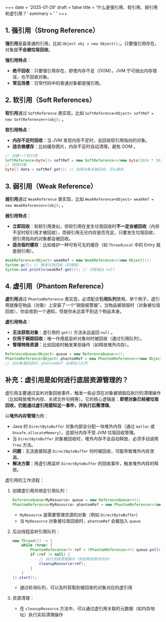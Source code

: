 +++
date = '2025-01-29'
draft = false
title = '什么是强引用、软引用、弱引用和虚引用？'
summary = ' '
+++

## 1. 强引用（Strong Reference）

**强引用**是最普通的引用，比如 `Object obj = new Object();`。只要强引用存在，对象就**不会被垃圾回收**。

**强引用特点**：

- **绝不回收**：只要强引用存在，即使内存不足（OOM），JVM 宁可抛出内存错误，也不回收对象。
- **常见场景**：日常代码中的普通对象都是强引用。



## 2. 软引用（Soft References）

**软引用**通过 `SoftReference` 类实现，比如 `SoftReference<Object> softRef = new SoftReference<>(obj);` 。

**软引用特点**：

- **内存不足时回收**：当 JVM 发现内存不足时，会回收软引用指向的对象。
- **适合做缓存**：比如缓存图片，内存不足时自动清理，避免 OOM 。

```java
// 创建一个软引用
SoftReference<byte[]> softRef = new SoftReference<>(new byte[1024 * 1024]);
// 使用对象
byte[] data = softRef.get(); // 如果对象未被回收，可以拿到
```



## 3. 弱引用（Weak Reference）

**弱引用**通过 `WeakReference` 类实现，比如 `WeakReference<Object> weakRef = new WeakReference<>(obj);` 。

**弱引用特点**：

- **立即回收**：和软引用类似，但软引用在发生垃圾回收时**不一定会被回收**（内存不足时软引用才被回收），而弱引用无论内存是否充足，只要发生垃圾回收，弱引用指向的对象都会被回收。
- **适合临时缓存**：比如维护一种可有可无的缓存（如 `ThreadLocal` 中的 Entry 就是弱引用）。

```java
WeakReference<Object> weakRef = new WeakReference<>(new Object());
System.gc(); // 触发垃圾回收（非强制）
System.out.println(weakRef.get()); // 可能输出 null
```



## 4. 虚引用（Phantom Reference）

**虚引用**通过 `PhantomReference` 类实现，必须配合**引用队列**使用。举个例子，虚引用就像在物品（对象）上安装了一个“销毁报警器”。当物品被销毁时（对象被垃圾回收），你会收到一个通知，但是你永远拿不到这个物品本身。

**虚引用特点**：

- **无法获取对象**：虚引用的 `get()` 方法永远返回 `null` 。
- **仅用于跟踪回收**：唯一作用是监听对象何时被回收（通过引用队列）。
- **管理特殊资源**：比如回收时触发某些操作（如释放堆外内存）。

```java
ReferenceQueue<Object> queue = new ReferenceQueue<>();
PhantomReference<Object> phantomRef = new PhantomReference<>(new Object(), queue);
// 当对象被回收时，phantomRef 会被加入队列
```



## 补充：虚引用是如何进行底层资源管理的？

虚引用主要通过监听对象回收事件，触发一些必须在对象被销毁后执行的清理操作（比如释放堆外内存、关闭文件句柄等）。它的核心逻辑是：**即使对象已经被垃圾回收，仍能通过虚引用感知这一事件，并执行后需清理**。

以**堆外内存管理**为例：

- Java 的 `DirectByteBuffer` 对象内部会分配一块堆外内存（通过 `malloc` 或 `Unsafe.allocateMemory`），这部分内存不受 JVM 垃圾回收管理。
- 当 `DirectByteBuffer` 对象被回收时，堆外内存不会自动释放，必须手动调用 `free` 方法。
- **问题**：无法直接知道 `DirectByteBuffer` 何时被回收，可能导致堆外内存泄漏。
- **解决方案**：用虚引用监听 `DirectByteBuffer` 的回收事件，触发堆外内存的释放。

虚引用的工作流程：

1. 创建虚引用并绑定引用队列：

   ```java
   ReferenceQueue<MyResource> queue = new ReferenceQueue<>();
   PhantomReference<MyResource> phantomRef = new PhantomReference<>(new MyResource(), queue);
   ```

   - `MyResource` 是需要管理资源的对象（例如 `DirectByteBuffer`）
   - 当 `MyResource` 对象被垃圾回收时，`phantomRef` 会被加入 `queue`

2. 后台线程监听引用队列：

   ```java
   new Thread(() -> {
       while (true) {
           PhantomReference<?> ref = (PhantomReference<?>) queue.poll();
           if (ref != null) {
               // 执行资源清理操作（例如释放堆外内存）
               cleanupResource(ref);
           }
       }
   }).start();
   ```

   - 通过轮询队列，可以及时获取到被回收的对象对应的虚引用

3. 资源清理：

   - 在 `cleanupResource` 方法中，可以通过虚引用关联的元数据（如内存地址）执行实际清理操作